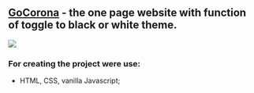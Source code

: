 ## [GoCorona](https://albshar.github.io/gocorona/) - the one page website with function of toggle to black or white theme.
![](https://github.com/AlbShar/gocorona/blob/master/gifs/black_theme.gif)

### For creating the project were use:
- HTML, CSS, vanilla Javascript;
